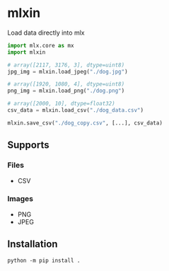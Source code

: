 # mlxin

Load data directly into mlx

```python
import mlx.core as mx
import mlxin

# array([2117, 3176, 3], dtype=uint8)
jpg_img = mlxin.load_jpeg("./dog.jpg")

# array([1920, 1080, 4], dtype=uint8)
png_img = mlxin.load_png("./dog.png")

# array([2000, 10], dtype=float32)
csv_data = mlxin.load_csv("./dog_data.csv")

mlxin.save_csv("./dog_copy.csv", [...], csv_data)
```

## Supports

### Files
- CSV

### Images
- PNG
- JPEG

## Installation

```shell
python -m pip install .
```